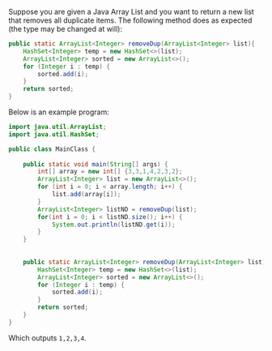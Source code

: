 Suppose you are given a Java Array List and you want to return a new list that removes all duplicate items. The following method does as expected (the type may be changed at will):

```Java
public static ArrayList<Integer> removeDup(ArrayList<Integer> list){
	HashSet<Integer> temp = new HashSet<>(list);
	ArrayList<Integer> sorted = new ArrayList<>();
	for (Integer i : temp) {
		sorted.add(i);
	}
	return sorted;
}
```

Below is an example program:

```Java
import java.util.ArrayList;
import java.util.HashSet;

public class MainClass {
	
	public static void main(String[] args) {
		int[] array = new int[] {3,3,1,4,2,3,2};
		ArrayList<Integer> list = new ArrayList<>();
		for (int i = 0; i < array.length; i++) {
			list.add(array[i]);
		}
		ArrayList<Integer> listND = removeDup(list);
		for(int i = 0; i < listND.size(); i++) {
			System.out.println(listND.get(i));
		}
	}	
		
	
	public static ArrayList<Integer> removeDup(ArrayList<Integer> list){
		HashSet<Integer> temp = new HashSet<>(list);
		ArrayList<Integer> sorted = new ArrayList<>();
		for (Integer i : temp) {
			sorted.add(i);
		}
		return sorted;
	}
}
```

Which outputs `1,2,3,4`.